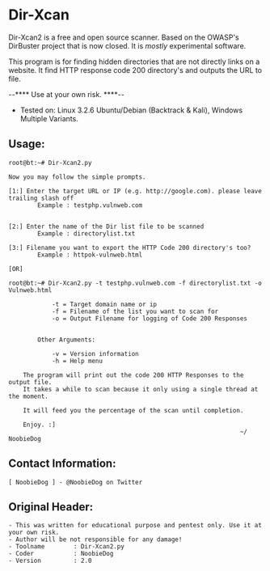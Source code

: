 Dir-Xcan
========
Dir-Xcan2 is a free and open source scanner. Based on the OWASP's DirBuster project that is now closed. It is _mostly_ experimental software. <br />

This program is for finding hidden directories that are not directly links on a website. It find HTTP response code 200 directory's and outputs the URL to file. <br />

--**** Use at your own risk. ****-- <br />

+ Tested on: Linux 3.2.6 Ubuntu/Debian (Backtrack & Kali), Windows Multiple Variants. <br />

## Usage:

    root@bt:~# Dir-Xcan2.py

    Now you may follow the simple prompts.

    [1:] Enter the target URL or IP (e.g. http://google.com). please leave trailing slash off
            Example : testphp.vulnweb.com
            

    [2:] Enter the name of the Dir list file to be scanned
            Example : directorylist.txt

    [3:] Filename you want to export the HTTP Code 200 directory's too?
            Example : httpok-vulnweb.html

    [OR] 
	
	root@bt:~# Dir-Xcan2.py -t testphp.vulnweb.com -f directorylist.txt -o Vulnweb.html
	
				-t = Target domain name or ip
				-f = Filename of the list you want to scan for
				-o = Output Filename for logging of Code 200 Responses
						
						
			Other Arguments:
				
				-v = Version information
				-h = Help menu
						
        The program will print out the code 200 HTTP Responses to the output file.
        It takes a while to scan because it only using a single thread at the moment.

        It will feed you the percentage of the scan until completion.
		
        Enjoy. :]
                                                                    ~/ NoobieDog

## Contact Information:

    [ NoobieDog ] - @NoobieDog on Twitter

## Original Header:

    - This was written for educational purpose and pentest only. Use it at your own risk.
    - Author will be not responsible for any damage!
    - Toolname        : Dir-Xcan2.py
    - Coder           : NoobieDog
    - Version         : 2.0

